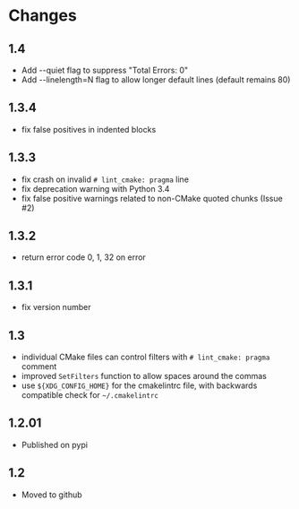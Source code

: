 # Changes

## 1.4

- Add --quiet flag to suppress "Total Errors: 0"
- Add --linelength=N flag to allow longer default lines (default remains 80)

## 1.3.4

- fix false positives in indented blocks

## 1.3.3

- fix crash on invalid `# lint_cmake: pragma` line
- fix deprecation warning with Python 3.4
- fix false positive warnings related to non-CMake quoted chunks (Issue #2)

## 1.3.2

- return error code 0, 1, 32 on error

## 1.3.1

- fix version number

## 1.3

- individual CMake files can control filters with `# lint_cmake: pragma` comment
- improved `SetFilters` function to allow spaces around the commas
- use `${XDG_CONFIG_HOME}` for the cmakelintrc file, with backwards compatible check for `~/.cmakelintrc`

## 1.2.01

- Published on pypi

## 1.2

- Moved to github

